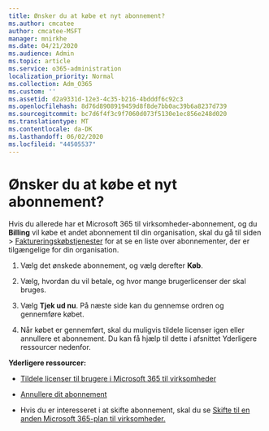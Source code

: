 ```yaml
---
title: Ønsker du at købe et nyt abonnement?
ms.author: cmcatee
author: cmcatee-MSFT
manager: mnirkhe
ms.date: 04/21/2020
ms.audience: Admin
ms.topic: article
ms.service: o365-administration
localization_priority: Normal
ms.collection: Adm_O365
ms.custom: ''
ms.assetid: d2a9331d-12e3-4c35-b216-4bdddf6c92c3
ms.openlocfilehash: 8d76d8908919459d8f8de7bb0ac39b6a8237d739
ms.sourcegitcommit: bc7d6f4f3c9f7060d073f5130e1ec856e248d020
ms.translationtype: MT
ms.contentlocale: da-DK
ms.lasthandoff: 06/02/2020
ms.locfileid: "44505537"
---
```

# <a name="looking-to-buy-a-new-subscription"></a>Ønsker du at købe et nyt abonnement?

Hvis du allerede har et Microsoft 365 til virksomheder-abonnement, og du **Billing** vil købe et andet abonnement til din organisation, skal du gå til siden \> [Faktureringskøbstjenester](https://go.microsoft.com/fwlink/p/?linkid=868433) for at se en liste over abonnementer, der er tilgængelige for din organisation.
 
1. Vælg det ønskede abonnement, og vælg derefter **Køb**.

2. Vælg, hvordan du vil betale, og hvor mange brugerlicenser der skal bruges.

3. Vælg **Tjek ud nu**. På næste side kan du gennemse ordren og gennemføre købet.

4. Når købet er gennemført, skal du muligvis tildele licenser igen eller annullere et abonnement. Du kan få hjælp til dette i afsnittet Yderligere ressourcer nedenfor.

 **Yderligere ressourcer:**
  
- [Tildele licenser til brugere i Microsoft 365 til virksomheder](https://docs.microsoft.com/microsoft-365/admin/add-users/add-users)
    
- [Annullere dit abonnement](https://docs.microsoft.com/microsoft-365/commerce/subscriptions/cancel-your-subscription)
    
- Hvis du er interesseret i at skifte abonnement, skal du se [Skifte til en anden Microsoft 365-plan til virksomheder.](https://docs.microsoft.com/microsoft-365/commerce/subscriptions/switch-to-a-different-plan)